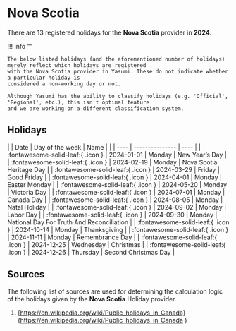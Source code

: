 # Nova Scotia

There are 13 registered holidays for the **Nova Scotia** provider in **2024**.

!!! info ""

    The below listed holidays (and the aforementioned number of holidays) merely reflect which holidays are registered
    with the Nova Scotia provider in Yasumi. These do not indicate whether a particular holiday is
    considered a non-working day or not.

    Although Yasumi has the ability to classify holidays (e.g. 'Official', 'Regional', etc.), this isn't optimal feature
    and we are working on a different classification system.

## Holidays

| | Date | Day of the week | Name |
| | ---- | --------------- | ---- |
| :fontawesome-solid-leaf:{ .icon } | 2024-01-01 | Monday | New Year’s Day |
| :fontawesome-solid-leaf:{ .icon } | 2024-02-19 | Monday | Nova Scotia Heritage Day |
| :fontawesome-solid-leaf:{ .icon } | 2024-03-29 | Friday | Good Friday |
| :fontawesome-solid-leaf:{ .icon } | 2024-04-01 | Monday | Easter Monday |
| :fontawesome-solid-leaf:{ .icon } | 2024-05-20 | Monday | Victoria Day |
| :fontawesome-solid-leaf:{ .icon } | 2024-07-01 | Monday | Canada Day |
| :fontawesome-solid-leaf:{ .icon } | 2024-08-05 | Monday | Natal Holiday |
| :fontawesome-solid-leaf:{ .icon } | 2024-09-02 | Monday | Labor Day |
| :fontawesome-solid-leaf:{ .icon } | 2024-09-30 | Monday | National Day For Truth And Reconciliation |
| :fontawesome-solid-leaf:{ .icon } | 2024-10-14 | Monday | Thanksgiving |
| :fontawesome-solid-leaf:{ .icon } | 2024-11-11 | Monday | Remembrance Day |
| :fontawesome-solid-leaf:{ .icon } | 2024-12-25 | Wednesday | Christmas |
| :fontawesome-solid-leaf:{ .icon } | 2024-12-26 | Thursday | Second Christmas Day |

## Sources

The following list of sources are used for determining the calculation logic of
the holidays given by the **Nova Scotia** Holiday provider.


1. [https://en.wikipedia.org/wiki/Public_holidays_in_Canada](https://en.wikipedia.org/wiki/Public_holidays_in_Canada )
   